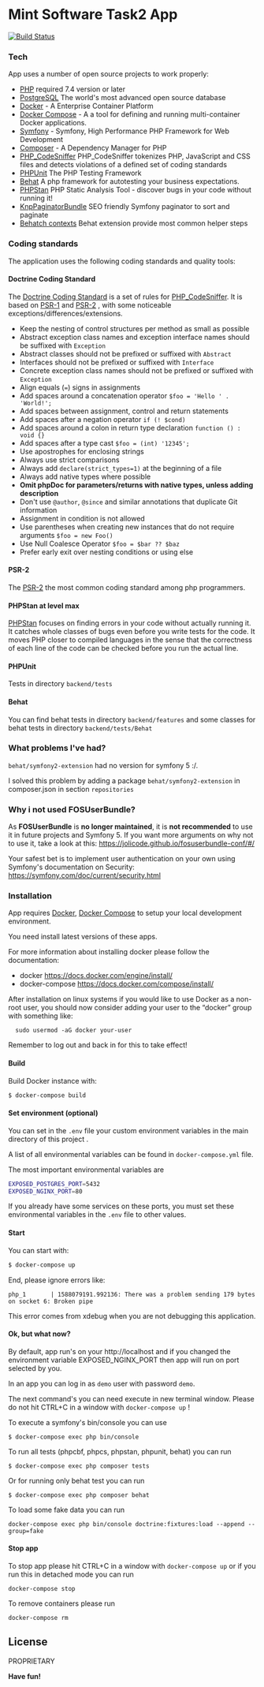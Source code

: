# Mint Software Task2 App

[![Build Status](https://travis-ci.com/Daniel-Marynicz/MintTask2.svg?branch=master)](https://travis-ci.com/Daniel-Marynicz/MintTask2)

### Tech

App uses a number of open source projects to work properly:

* [PHP] required 7.4 version or later
* [PostgreSQL] The world's most advanced open source database
* [Docker]      - A Enterprise Container Platform
* [Docker Compose] - A a tool for defining and running multi-container Docker applications.
* [Symfony]  - Symfony, High Performance PHP Framework for Web Development
* [Composer]    - A Dependency Manager for PHP
* [PHP_CodeSniffer] PHP_CodeSniffer tokenizes PHP, JavaScript and CSS files and detects violations of a defined set of coding standards
* [PHPUnit] The PHP Testing Framework
* [Behat] A php framework for autotesting your business expectations.
* [PHPStan] PHP Static Analysis Tool - discover bugs in your code without running it!
* [KnpPaginatorBundle] SEO friendly Symfony paginator to sort and paginate
* [Behatch contexts] Behat extension provide most common helper steps

### Coding standards

The application uses the following coding standards and quality tools:
#### Doctrine Coding Standard
 The [Doctrine Coding Standard] is a set of rules for [PHP_CodeSniffer]. It is based on [PSR-1]
 and [PSR-2] , with some noticeable exceptions/differences/extensions.
 - Keep the nesting of control structures per method as small as possible
 - Abstract exception class names and exception interface names should be suffixed with ``Exception``
 - Abstract classes should not be prefixed or suffixed with ``Abstract``
 - Interfaces should not be prefixed or suffixed with ``Interface``
 - Concrete exception class names should not be prefixed or suffixed with ``Exception``
 - Align equals (``=``) signs in assignments
 - Add spaces around a concatenation operator ``$foo = 'Hello ' . 'World!';``
 - Add spaces between assignment, control and return statements
 - Add spaces after a negation operator ``if (! $cond)``
 - Add spaces around a colon in return type declaration ``function () : void {}``
 - Add spaces after a type cast ``$foo = (int) '12345';``
 - Use apostrophes for enclosing strings
 - Always use strict comparisons
 - Always add ``declare(strict_types=1)`` at the beginning of a file
 - Always add native types where possible
 - **Omit phpDoc for parameters/returns with native types, unless adding description**
 - Don't use ``@author``, ``@since`` and similar annotations that duplicate Git information
 - Assignment in condition is not allowed
 - Use parentheses when creating new instances that do not require arguments ``$foo = new Foo()``
 - Use Null Coalesce Operator ``$foo = $bar ?? $baz``
 - Prefer early exit over nesting conditions or using else
 
#### PSR-2
The [PSR-2] the most common coding standard among php programmers.
#### PHPStan at level max
[PHPStan] focuses on finding errors in your code without actually running it. It catches whole classes of bugs even before you write tests for the code. It moves PHP closer to compiled languages in the sense that the correctness of each line of the code can be checked before you run the actual line.
#### PHPUnit
Tests in directory `backend/tests`
#### Behat
You can find behat tests in directory `backend/features` and some classes for behat tests in directory `backend/tests/Behat`


### What problems I've had?
`behat/symfony2-extension` had no version for symfony 5 :/.

I solved this problem by adding a package `behat/symfony2-extension` in composer.json in section `repositories` 

### Why i not used FOSUserBundle?

As **FOSUserBundle** is **no longer maintained**, it is **not recommended** to use it in future projects and Symfony 5. If you want more arguments on why not to use it, take a look at this:
https://jolicode.github.io/fosuserbundle-conf/#/

Your safest bet is to implement user authentication on your own using Symfony's documentation on Security:
https://symfony.com/doc/current/security.html

### Installation

App requires [Docker], [Docker Compose] to setup your local development environment. 

You need install latest versions of these apps.

For more information about installing docker please follow the documentation:
* docker https://docs.docker.com/engine/install/
* docker-compose  https://docs.docker.com/compose/install/

After installation on linux systems if you would like to use Docker as a non-root user, you should now consider adding your user to the “docker” group with something like:
```
  sudo usermod -aG docker your-user
```
Remember to log out and back in for this to take effect!
 

#### Build

Build Docker instance with:

```sh
$ docker-compose build
```

#### Set environment (optional)

You can set in the `.env` file your custom environment variables in the main directory of this project .

A list of all environmental variables can be found in  `docker-compose.yml` file.

The most important environmental variables are 
```bash
EXPOSED_POSTGRES_PORT=5432
EXPOSED_NGINX_PORT=80
```

If you already have some services on these ports, you must set these environmental variables in the `.env` file to other values.

#### Start

You can start with:

```sh
$ docker-compose up 
```

End, please ignore errors like:
```
php_1       | 1588079191.992136: There was a problem sending 179 bytes on socket 6: Broken pipe
```
This error comes from xdebug when you are not debugging this application. 

#### Ok, but what now?

By default, app run's on your http://localhost and if you changed the environment variable EXPOSED_NGINX_PORT then app will run on  port selected by you.

In an app you can log in as `demo` user with password `demo`.

The next command's you can need execute  in new terminal window. 
Please do not hit CTRL+C in a window with `docker-compose up` !
 
To execute a symfony's bin/console you can use

```
$ docker-compose exec php bin/console
```

To run all tests (phpcbf, phpcs, phpstan, phpunit, behat) you can run

```
$ docker-compose exec php composer tests
``` 
Or for running only behat test you can run

```
$ docker-compose exec php composer behat
```

To load some fake data you can run
```
docker-compose exec php bin/console doctrine:fixtures:load --append --group=fake
```

#### Stop app

To stop app please hit CTRL+C in a window with `docker-compose up` or if you run this in detached mode
you can run  
```
docker-compose stop
```
To remove containers please run 
```
docker-compose rm
```

License
----

PROPRIETARY

**Have fun!**

[//]: # 
   [PHP]: <https://www.php.net>
   [Symfony]: <http://symfony.com>
   [Docker]: <https://www.docker.com/>
   [Docker Compose]: <https://www.docker.com/>
   [PHPUnit]: <https://phpunit.de>
   [Composer]: <https://getcomposer.org>
   [PHP_CodeSniffer]:  <https://github.com/squizlabs/PHP_CodeSniffer>
   [PHPStan]:   <https://github.com/phpstan/phpstan>
   [Doctrine Coding Standard]:   <https://www.doctrine-project.org/projects/doctrine-coding-standard/en/6.0/reference/index.html#introduction>
   [PSR-2]: <https://www.php-fig.org/psr/psr-2/>
   [PSR-1]: <https://www.php-fig.org/psr/psr-1/>
   [PSR-12]: <https://www.php-fig.org/psr/psr-12/>
   [Behat]: <https://behat.org/>
   [Deptrac]: <https://github.com/sensiolabs-de/deptrac>
   [KnpPaginatorBundle]: <https://github.com/KnpLabs/KnpPaginatorBundle>
   [Behatch contexts]: <https://github.com/Behatch/contexts>
   [PostgreSQL]: <https://www.postgresql.org>
    

